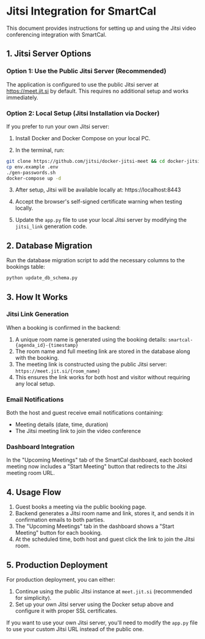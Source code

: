 # Jitsi Integration for SmartCal

This document provides instructions for setting up and using the Jitsi video conferencing integration with SmartCal.

## 1. Jitsi Server Options

### Option 1: Use the Public Jitsi Server (Recommended)

The application is configured to use the public Jitsi server at https://meet.jit.si by default. This requires no additional setup and works immediately.

### Option 2: Local Setup (Jitsi Installation via Docker)

If you prefer to run your own Jitsi server:

1. Install Docker and Docker Compose on your local PC.

2. In the terminal, run:

```bash
git clone https://github.com/jitsi/docker-jitsi-meet && cd docker-jitsi-meet
cp env.example .env
./gen-passwords.sh
docker-compose up -d
```

3. After setup, Jitsi will be available locally at: https://localhost:8443

4. Accept the browser's self-signed certificate warning when testing locally.

5. Update the `app.py` file to use your local Jitsi server by modifying the `jitsi_link` generation code.

## 2. Database Migration

Run the database migration script to add the necessary columns to the bookings table:

```bash
python update_db_schema.py
```

## 3. How It Works

### Jitsi Link Generation

When a booking is confirmed in the backend:

1. A unique room name is generated using the booking details: `smartcal-{agenda_id}-{timestamp}`
2. The room name and full meeting link are stored in the database along with the booking.
3. The meeting link is constructed using the public Jitsi server: `https://meet.jit.si/{room_name}`
4. This ensures the link works for both host and visitor without requiring any local setup.

### Email Notifications

Both the host and guest receive email notifications containing:

- Meeting details (date, time, duration)
- The Jitsi meeting link to join the video conference

### Dashboard Integration

In the "Upcoming Meetings" tab of the SmartCal dashboard, each booked meeting now includes a "Start Meeting" button that redirects to the Jitsi meeting room URL.

## 4. Usage Flow

1. Guest books a meeting via the public booking page.
2. Backend generates a Jitsi room name and link, stores it, and sends it in confirmation emails to both parties.
3. The "Upcoming Meetings" tab in the dashboard shows a "Start Meeting" button for each booking.
4. At the scheduled time, both host and guest click the link to join the Jitsi room.

## 5. Production Deployment

For production deployment, you can either:

1. Continue using the public Jitsi instance at `meet.jit.si` (recommended for simplicity).
2. Set up your own Jitsi server using the Docker setup above and configure it with proper SSL certificates.

If you want to use your own Jitsi server, you'll need to modify the `app.py` file to use your custom Jitsi URL instead of the public one.